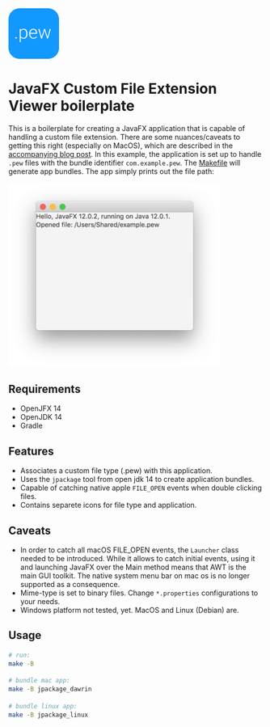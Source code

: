 <img src="https://github.com/eschmar/javafx-custom-file-ext-boilerplate/raw/master/src/main/resources/com/example/pew/icon.png" width="100" alt="Boilerplate recognising .pew files.">

# JavaFX Custom File Extension Viewer boilerplate
This is a boilerplate for creating a JavaFX application that is capable of handling a custom file extension. There are some nuances/caveats to getting this right (especially on MacOS), which are described in the [accompanying blog post](https://eschmann.io/posts/javafx-mac). In this example, the application is set up to handle `.pew` files with the bundle identifier `com.example.pew`. The [Makefile](https://github.com/eschmar/javafx-custom-file-ext-boilerplate/blob/master/Makefile) will generate app bundles. The app simply prints out the file path:

<img src="https://github.com/eschmar/javafx-custom-file-ext-boilerplate/raw/master/images/javafx-custom-file-extension.png" width="420" style="max-width: 420px;" alt="Boilerplate recognising .pew files.">

## Requirements
* OpenJFX 14
* OpenJDK 14
* Gradle

## Features
* Associates a custom file type (.pew) with this application.
* Uses the `jpackage` tool from open jdk 14 to create application bundles.
* Capable of catching native apple `FILE_OPEN` events when double clicking files.
* Contains separete icons for file type and application.

## Caveats
* In order to catch all macOS FILE_OPEN events, the `Launcher` class needed to be introduced. While it allows to catch initial events, using it and launching JavaFX over the Main method means that AWT is the main GUI toolkit. The native system menu bar on mac os is no longer supported as a consequence.
* Mime-type is set to binary files. Change `*.properties` configurations to your needs.
* Windows platform not tested, yet. MacOS and Linux (Debian) are.

## Usage
```sh
# run:
make -B

# bundle mac app:
make -B jpackage_dawrin

# bundle linux app:
make -B jpackage_linux
```
